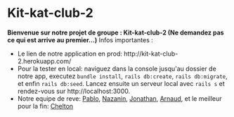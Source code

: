 <h1>Kit-kat-club-2</h1>
<strong>Bienvenue sur notre projet de groupe : Kit-kat-club-2 (Ne demandez pas ce qui est arrive au premier...)</strong>
Infos importantes :
<ul>
  <li>Le lien de notre application en prod: http://kit-kat-club-2.herokuapp.com/</li>
  <li>Pour la tester en local: naviguez dans la console jusqu'au dossier de notre app, executez <code>bundle install</code>, <code>rails db:create</code>, <code>rails db:migrate</code>, et enfin <code>rails db:seed</code>. Lancez ensuite un serveur local avec <code>rails s</code> et rendez-vous sur http://localhost:3000.</li>
  <li>Notre equipe de reve: <a href="https://github.com/PabloSKZ">Pablo</a>, <a href="https://github.com/Nazaninf24">Nazanin</a>, <a href="https://github.com/Stovenn">Jonathan</a>, <a href="https://github.com/ArnoTnDev">Arnaud</a>, et le meilleur pour la fin: <a href="https://github.com/Cheltonne">Chelton</a>
